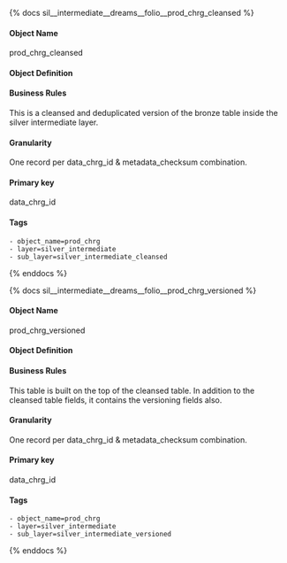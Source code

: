 {% docs sil__intermediate__dreams__folio__prod_chrg_cleansed %}

#### Object Name
prod_chrg_cleansed

#### Object Definition


#### Business Rules
This is a cleansed and deduplicated version of the bronze table inside the silver intermediate layer.

#### Granularity
One record per data_chrg_id & metadata_checksum combination.

#### Primary key
data_chrg_id

#### Tags
    - object_name=prod_chrg
    - layer=silver_intermediate
    - sub_layer=silver_intermediate_cleansed

{% enddocs %}

{% docs sil__intermediate__dreams__folio__prod_chrg_versioned %}

#### Object Name
prod_chrg_versioned

#### Object Definition


#### Business Rules
This table is built on the top of the cleansed table. In addition to the cleansed table fields, it contains the versioning fields also.

#### Granularity
One record per data_chrg_id & metadata_checksum combination.

#### Primary key
data_chrg_id

#### Tags
    - object_name=prod_chrg
    - layer=silver_intermediate
    - sub_layer=silver_intermediate_versioned

{% enddocs %}